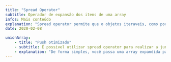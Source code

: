 ```yaml
---
title: "Spread Operator"
subtitle: Operador de expansão dos itens de uma array
infos: Mais conteúdo
explanation: "Spread operator permite que o objetos iteraveis, como por exemplo Object, String, Array, sejam expandidos para o seus literais. Por exemplo: Object, expandem para os seus atributos, String se tornam os seus caracteres, e Array os elementos da array"
date: 2020-02-08

unionArray: 
    - title: "Push otimizado"
    - subtitle: É possivel utilizar spread operator para realizar a junção de duas arrays
    - explanation: "De forma simples, você passa uma array expandida para dentro do push de outra array, como no exemplo abaixo:"
---
```

